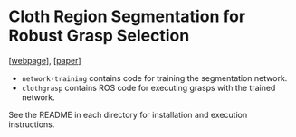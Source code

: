 # Cloth Region Segmentation for Robust Grasp Selection
[[webpage](https://sites.google.com/view/cloth-segmentation)], [[paper](https://arxiv.org/abs/2008.05626)]

* `network-training` contains code for training the segmentation network.
* `clothgrasp` contains ROS code for executing grasps with the trained network.

See the README in each directory for installation and execution instructions. 

